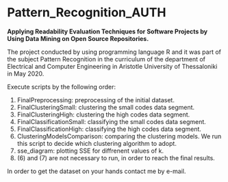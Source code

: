 # Pattern_Recognition_AUTH
**Applying Readability Evaluation Techniques for Software Projects by Using Data Mining on Open Source Repositories.**

The project conducted by using programming language R and it was part of the subject Pattern Recognition in the curriculum of the department of Electrical and Computer Engineering in Aristotle University of Thessaloniki in May 2020.

Execute scripts by the following order:
1) FinalPreprocessing: preprocessing of the initial dataset.
2) FinalClusteringSmall: clustering the small codes data segment.
3) FinalClusteringHigh: clustering the high codes data segment.
4) FinalClassificationSmall: classifying the small codes data segment.
5) FinalClassificationHigh: classifying the high codes data segment.
6) ClusteringModelsComparison: comparing the clustering models. We run this script to decide which clustering algorithm to adopt.
7) sse_diagram: plotting SSE for diffrenent values of k.
8) (6) and (7) are not necessary to run, in order to reach the final results.

In order to get the dataset on your hands contact me by e-mail.
